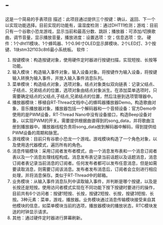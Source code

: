# -
这是一个简易的手表项目
描述：此项目通过提供三个按键：确认、返回、下一个以实现功能选择。目前实现的功能有，温湿度检测：通过DHT11检测；游戏：目前只有一个谷歌小恐龙游戏，显示当前和最高分数、跳跃；播放器：可添加/切换歌曲，调节音量，显示播放音量，播放进度：设置选项：空；信息选项：空。
硬件：1个dht11模块、1个蜂鸣器、1个0.96寸OLED显示屏模块、2个LED灯、3个按键、1块stm32f103c8t6最小系统板。
软件：
1. 按键模块：构造按键对象，使用硬件定时器进行按键扫描，实现短按、长按等功能。
2. 输入模块：构造输入事件对象，输入设备对象。将按键作为输入设备，将按键输入转换为输入事件，并放入输入事件消息队列。
3. 菜单模块：构造结点对象，选项对象。结点对象类似双向链表：记录父结点、子结点、兄弟结点的位置，选项对象由结点对象派生。在添加菜单选项时，只需要确定结点的父结点,子结点,兄弟结点的位置，然后注册到选项管理器中。
4. 播放器模块：移植自RT-Thread文档中心的蜂鸣器播放器Demo。构造歌曲对象，音乐播放器对象，播放器包括一个解码器和一个音频设备：官方Demo中使用的是PWM设备，RT-Thread Nano中没有设备接口，构造Beep设备对象，以实现PWM的开关。需要提供根据曲谱得到的song_data，并将歌曲注册到播放器中。播放器线程负责将song_data放到解码器中解码，得到提供给PWM设备的周期和脉宽。
5. 游戏模块：目前只有谷歌小恐龙一个游戏。游戏模块构造了一个角色对象，以及使用迭代器模式，遍历所有的角色。
6. 消息传输模块：采用订阅者发布者模式，由一个消息发布表和一个消息订阅者表以及一个消息处理线程构成。消息发布表记录当前话题以及话题消息，消息订阅者表记录当前消息的订阅者。任何发布者都可以发布任意消息，但是如需要读取消息，则需要订阅该消息。发布者发布消息后，订阅者会立刻进行相应处理，并将消息保存。类似于RT-Thread中的邮箱。
7. 业务模块：从输入事件消息队列中读取输入事件，并判断是哪个按键，以及是长按还是短按。使用访问者模式实现在不同功能下按下按键时要进行的操作，目前共有6个访问者：按键1短按、长按，按键2短按、长按，按键3短按、长按。3种元素：菜单，游戏，播放器。业务模块通过消息传输模块接受来自其他模块的信息，如菜单模块当前的选项，播放器模块的播放状态，RTC模块发送的时钟显示请求。
8. 其他：通过硬件定时器进行屏幕刷新。
